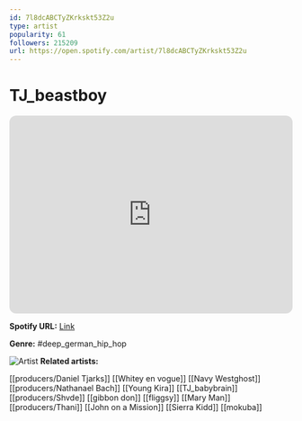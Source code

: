 ```yaml
---
id: 7l8dcABCTyZKrkskt53Z2u
type: artist
popularity: 61
followers: 215209
url: https://open.spotify.com/artist/7l8dcABCTyZKrkskt53Z2u
---
```

# TJ_beastboy

<iframe style="border-radius:12px" src="https://open.spotify.com/embed/artist/7l8dcABCTyZKrkskt53Z2u" width="100%" height="352" frameBorder="0" allowfullscreen="" allow="autoplay; clipboard-write; encrypted-media; fullscreen; picture-in-picture" loading="lazy"></iframe>

**Spotify URL:** [Link](https://open.spotify.com/artist/7l8dcABCTyZKrkskt53Z2u)

**Genre:**  #deep_german_hip_hop

![Artist](https://i.scdn.co/image/ab6761610000e5ebafd4973113d7d98762ee78fd)
**Related artists:**

[[producers/Daniel Tjarks]]
[[Whitey en vogue]]
[[Navy Westghost]]
[[producers/Nathanael Bach]]
[[Young Kira]]
[[TJ_babybrain]]
[[producers/Shvde]]
[[gibbon don]]
[[fliggsy]]
[[Mary Man]]
[[producers/Thani]]
[[John on a Mission]]
[[Sierra Kidd]]
[[mokuba]]
